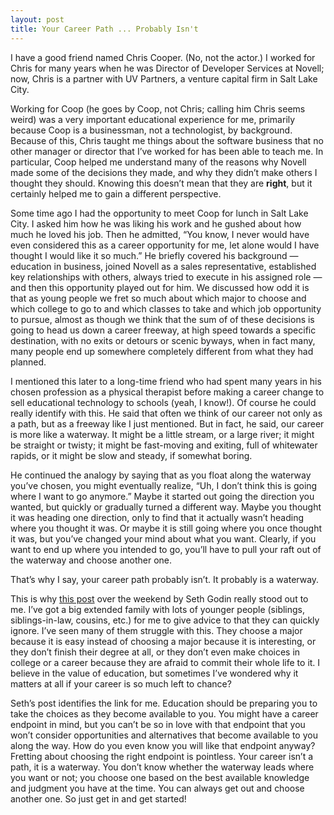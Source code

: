 ```yaml
---
layout: post
title: Your Career Path ... Probably Isn't
---
```

I have a good friend named Chris Cooper.  (No, not the actor.)  I worked for Chris for many years when he was Director of Developer Services at Novell; now, Chris is a partner with UV Partners, a venture capital firm in Salt Lake City.

Working for Coop (he goes by Coop, not Chris; calling him Chris seems weird) was a very important educational experience for me, primarily because Coop is a businessman, not a technologist, by background.  Because of this, Chris taught me things about the software business that no other manager or director that I’ve worked for has been able to teach me.  In particular, Coop helped me understand many of the reasons why Novell made some of the decisions they made, and why they didn’t make others I thought they should.  Knowing this doesn’t mean that they are **right**, but it certainly helped me to gain a different perspective.

Some time ago I had the opportunity to meet Coop for lunch in Salt Lake City.  I asked him how he was liking his work and he gushed about how much he loved his job.  Then he admitted, “You know, I never would have even considered this as a career opportunity for me, let alone would I have thought I would like it so much.”  He briefly covered his background — education in business, joined Novell as a sales representative, established key relationships with others, always tried to execute in his assigned role — and then this opportunity played out for him.  We discussed how odd it is that as young people we fret so much about which major to choose and which college to go to and which classes to take and which job opportunity to pursue, almost as though we think that the sum of of these decisions is going to head us down a career freeway, at high speed towards a specific destination, with no exits or detours or scenic byways, when in fact many, many people end up somewhere completely different from what they had planned.

I mentioned this later to a long-time friend who had spent many years in his chosen profession as a physical therapist before making a career change to sell educational technology to schools (yeah, I know!).  Of course he could really identify with this.  He said that often we think of our career not only as a path, but as a freeway like I just mentioned.  But in fact, he said, our career is more like a waterway.  It might be a little stream, or a large river; it might be straight or twisty; it might be fast-moving and exiting, full of whitewater rapids, or it might be slow and steady, if somewhat boring.

He continued the analogy by saying that as you float along the waterway you’ve chosen, you might eventually realize, “Uh, I don’t think this is going where I want to go anymore.”  Maybe it started out going the direction you wanted, but quickly or gradually turned a different way.  Maybe you thought it was heading one direction, only to find that it actually wasn’t heading where you thought it was.  Or maybe it is still going where you once thought it was, but you’ve changed your mind about what you want.  Clearly, if you want to end up where you intended to go, you’ll have to pull your raft out of the waterway and choose another one.

That’s why I say, your career path probably isn’t.  It probably is a waterway.

This is why [this post](http://sethgodin.typepad.com/seths_blog/2010/04/one-in-a-million.html) over the weekend by Seth Godin really stood out to me.  I’ve got a big extended family with lots of younger people (siblings, siblings-in-law, cousins, etc.) for me to give advice to that they can quickly ignore.  I’ve seen many of them struggle with this.  They choose a major because it is easy instead of choosing a major because it is interesting, or they don’t finish their degree at all, or they don’t even make choices in college or a career because they are afraid to commit their whole life to it.  I believe in the value of education, but sometimes I’ve wondered why it matters at all if your career is so much left to chance?

Seth’s post identifies the link for me.  Education should be preparing you to take the choices as they become available to you.  You might have a career endpoint in mind, but you can’t be so in love with that endpoint that you won’t consider opportunities and alternatives that become available to you along the way.  How do you even know you will like that endpoint anyway?  Fretting about choosing the right endpoint is pointless.  Your career isn’t a path, it is a waterway.  You don’t know whether the waterway leads where you want or not; you choose one based on the best available knowledge and judgment you have at the time.  You can always get out and choose another one.  So just get in and get started!